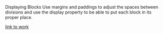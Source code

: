 Displaying Blocks
Use margins and paddings to adjust the spaces between divisions and use the display property to be able to put each block in its proper place.

[link to work](https://megan32.github.io/Displaying_blocks_CSS_Practice/)
